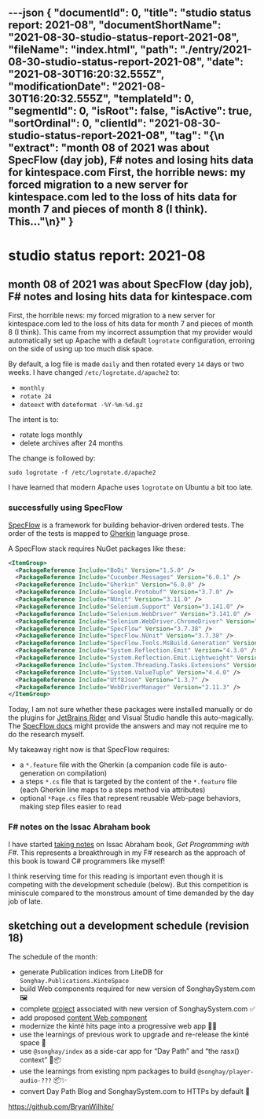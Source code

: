 ---json
{
  "documentId": 0,
  "title": "studio status report: 2021-08",
  "documentShortName": "2021-08-30-studio-status-report-2021-08",
  "fileName": "index.html",
  "path": "./entry/2021-08-30-studio-status-report-2021-08",
  "date": "2021-08-30T16:20:32.555Z",
  "modificationDate": "2021-08-30T16:20:32.555Z",
  "templateId": 0,
  "segmentId": 0,
  "isRoot": false,
  "isActive": true,
  "sortOrdinal": 0,
  "clientId": "2021-08-30-studio-status-report-2021-08",
  "tag": "{\n  \"extract\": \"month 08 of 2021 was about SpecFlow (day job), F# notes and losing hits data for kintespace.com First, the horrible news: my forced migration to a new server for kintespace.com led to the loss of hits data for month 7 and pieces of month 8 (I think). This…\"\n}"
}
---

# studio status report: 2021-08

## month 08 of 2021 was about SpecFlow (day job), F# notes and losing hits data for kintespace.com

First, the horrible news: my forced migration to a new server for kintespace.com led to the loss of hits data for month 7 and pieces of month 8 (I think). This came from my incorrect assumption that my provider would automatically set up Apache with a default `logrotate` configuration, erroring on the side of using up too much disk space.

By default, a log file is made `daily` and then rotated every `14` days or two weeks. I have changed `/etc/logrotate.d/apache2` to:

- `monthly`
- `rotate 24`
- `dateext` with `dateformat -%Y-%m-%d.gz`

The intent is to:

- rotate logs monthly
- delete archives after 24 months

The change is followed by:

```shell
sudo logrotate -f /etc/logrotate.d/apache2
```

I have learned that modern Apache uses `logrotate` on Ubuntu a bit too late.

### successfully using SpecFlow

[SpecFlow](https://specflow.org/) is a framework for building behavior-driven ordered tests. The order of the tests is mapped to [Gherkin](https://cucumber.io/docs/gherkin/reference/) language prose.

A SpecFlow stack requires NuGet packages like these:

```xml
<ItemGroup>
  <PackageReference Include="BoDi" Version="1.5.0" /> 
  <PackageReference Include="Cucumber.Messages" Version="6.0.1" /> 
  <PackageReference Include="Gherkin" Version="6.0.0" /> 
  <PackageReference Include="Google.Protobuf" Version="3.7.0" /> 
  <PackageReference Include="NUnit" Version="3.11.0" /> 
  <PackageReference Include="Selenium.Support" Version="3.141.0" /> 
  <PackageReference Include="Selenium.WebDriver" Version="3.141.0" /> 
  <PackageReference Include="Selenium.WebDriver.ChromeDriver" Version="92.0.4515.4300" /> 
  <PackageReference Include="SpecFlow" Version="3.7.38" /> 
  <PackageReference Include="SpecFlow.NUnit" Version="3.7.38" /> 
  <PackageReference Include="SpecFlow.Tools.MsBuild.Generation" Version="3.7.38" /> 
  <PackageReference Include="System.Reflection.Emit" Version="4.3.0" /> 
  <PackageReference Include="System.Reflection.Emit.Lightweight" Version="4.3.0" /> 
  <PackageReference Include="System.Threading.Tasks.Extensions" Version="4.4.0" /> 
  <PackageReference Include="System.ValueTuple" Version="4.4.0" /> 
  <PackageReference Include="Utf8Json" Version="1.3.7" /> 
  <PackageReference Include="WebDriverManager" Version="2.11.3" /> 
</ItemGroup>
```

Today, I am not sure whether these packages were installed manually or do the plugins for [JetBrains Rider](https://www.jetbrains.com/rider/) and Visual Studio handle this auto-magically. The [SpecFlow docs](https://docs.specflow.org/projects/getting-started/en/latest/) might provide the answers and may not require me to do the research myself.

My takeaway right now is that SpecFlow requires:

- a `*.feature` file with the Gherkin (a companion code file is auto-generation on compilation)
- a steps `*.cs` file that is targeted by the content of the `*.feature` file (each Gherkin line maps to a steps method via attributes)
- optional `*Page.cs` files that represent reusable Web-page behaviors, making step files easier to read

### F# notes on the Issac Abraham book

I have started [taking notes](https://github.com/BryanWilhite/jupyter-central/tree/master/get-programming-with-f-sharp) on Issac Abraham book, _Get Programming with F#_. This represents a breakthrough in my F# research as the approach of this book is toward C# programmers like myself!

I think reserving time for this reading is important even though it is competing with the development schedule (below). But this competition is miniscule compared to the monstrous amount of time demanded by the day job of late.

## sketching out a development schedule (revision 18)

The schedule of the month:

- generate Publication indices from LiteDB for `Songhay.Publications.KinteSpace`
- build Web components required for new version of SonghaySystem.com 🖼
- complete [project](https://github.com/BryanWilhite/songhay-dashboard/projects/1) associated with new version of SonghaySystem.com ✅
- add proposed [content Web component](https://github.com/BryanWilhite/songhay-web-components/issues/10)
- modernize the kinté hits page into a progressive web app 💄✨
- use the learnings of previous work to upgrade and re-release the kinté space 🚀
- use `@songhay/index` as a side-car app for “Day Path” and “the rasx() context” 🚛📦
- use the learnings from existing npm packages to build `@songhay/player-audio-???` 📦✨
- convert Day Path Blog and SonghaySystem.com to HTTPs by default 🔐

<https://github.com/BryanWilhite/>
